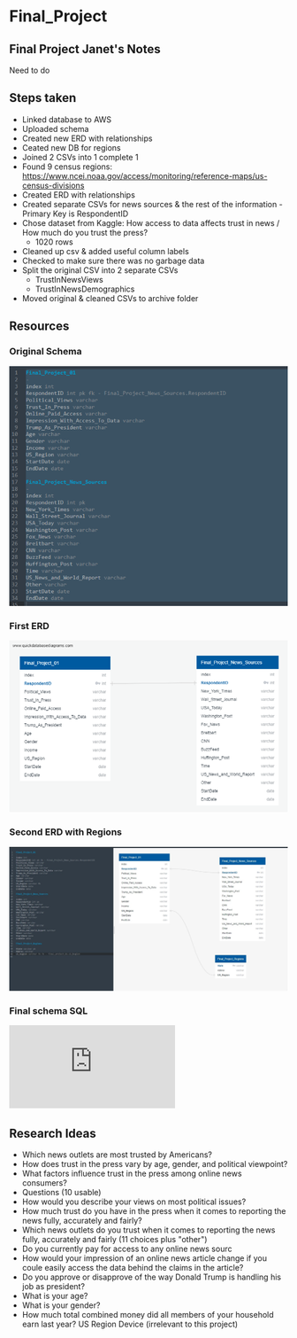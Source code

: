# Final_Project
## Final Project Janet's Notes
Need to do

## Steps taken
- Linked database to AWS
- Uploaded schema 
- Created new ERD with relationships
- Ceated new DB for regions
- Joined 2 CSVs into 1 complete 1
- Found 9 census regions: https://www.ncei.noaa.gov/access/monitoring/reference-maps/us-census-divisions
- Created ERD with relationships
- Created separate CSVs for news sources & the rest of the information - Primary Key is RespondentID
- Chose dataset from Kaggle: How access to data affects trust in news / How much do you trust the press?
    - 1020 rows
- Cleaned up csv & added useful column labels
- Checked to make sure there was no garbage data
- Split the original CSV into 2 separate CSVs
    - TrustInNewsViews
    - TrustInNewsDemographics
- Moved original & cleaned CSVs to archive folder

## Resources
### Original Schema
![Schema](https://github.com/mandymccabe/Final_Project/blob/janet_branch/Resources/Schema.png)

### First ERD
![ERD](https://github.com/mandymccabe/Final_Project/blob/janet_branch/Resources/ERD.png)

### Second ERD with Regions
![ERD2](https://github.com/mandymccabe/Final_Project/blob/janet_branch/Resources/ERD_with_Regions.jpg)

### Final schema SQL
![FinalSchema](https://github.com/mandymccabe/Final_Project/blob/janet_branch/Resources/FINALschema.sql)


## Research Ideas
- Which news outlets are most trusted by Americans?
- How does trust in the press vary by age, gender, and political viewpoint?
- What factors influence trust in the press among online news consumers?
- Questions (10 usable)
- How would you describe your views on most political issues?
- How much trust do you have in the press when it comes to reporting the news fully, accurately and fairly?
- Which news outlets do you trust when it comes to reporting the news fully, accurately and fairly (11 choices plus "other")
- Do you currently pay for access to any online news sourc
- How would your impression of an online news article change if you coule easily access the data behind the claims in the article?
- Do you approve or disapprove of the way Donald Trump is handling his job as president?
- What is your age?
- What is your gender?
- How much total combined money did all members of your household earn last year?
US Region
Device (irrelevant to this project)
